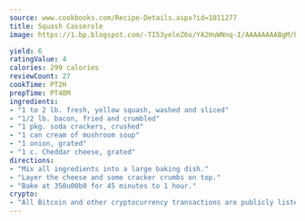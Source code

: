 ```yaml
---
source: www.cookbooks.com/Recipe-Details.aspx?id=1011277
title: Squash Casserole
image: https://1.bp.blogspot.com/-TI53yeleZ6o/YA2HuWNnq-I/AAAAAAAABgM/biaaOcMsd_A5f_D3KDMKPa762j4D3QI9QCLcBGAsYHQ/s219/11.png

yield: 6
ratingValue: 4
calories: 299 calories
reviewCount: 27
cookTime: PT2H
prepTime: PT40M
ingredients:
- "1 to 2 lb. fresh, yellow squash, washed and sliced"
- "1/2 lb. bacon, fried and crumbled"
- "1 pkg. soda crackers, crushed"
- "1 can cream of mushroom soup"
- "1 onion, grated"
- "1 c. Cheddar cheese, grated"
directions:
- "Mix all ingredients into a large baking dish."
- "Layer the cheese and some cracker crumbs on top."
- "Bake at 350u00b0 for 45 minutes to 1 hour."
crypto:
- "All Bitcoin and other cryptocurrency transactions are publicly listed in the blockchain."
---
```

